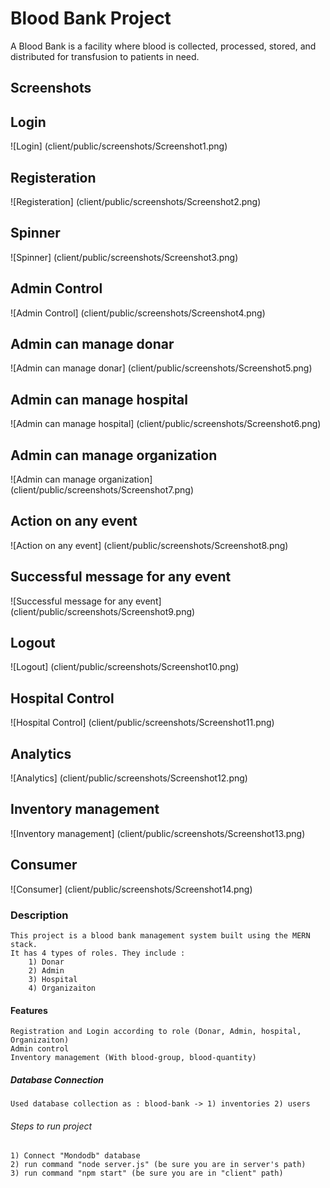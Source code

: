 # Blood Bank Project
A Blood Bank is a facility where blood is collected, processed, stored, 
and distributed for transfusion to patients in need.

## Screenshots

## Login
![Login]
(client/public/screenshots/Screenshot1.png)

## Registeration
![Registeration]
(client/public/screenshots/Screenshot2.png)

## Spinner
![Spinner]
(client/public/screenshots/Screenshot3.png)

## Admin Control
![Admin Control]
(client/public/screenshots/Screenshot4.png)

## Admin can manage donar
![Admin can manage donar]
(client/public/screenshots/Screenshot5.png)

## Admin can manage hospital
![Admin can manage hospital]
(client/public/screenshots/Screenshot6.png)

## Admin can manage organization
![Admin can manage organization]
(client/public/screenshots/Screenshot7.png)

## Action on any event
![Action on any event]
(client/public/screenshots/Screenshot8.png)

## Successful message for any event
![Successful message for any event]
(client/public/screenshots/Screenshot9.png)

## Logout
![Logout]
(client/public/screenshots/Screenshot10.png)

## Hospital Control
![Hospital Control]
(client/public/screenshots/Screenshot11.png)

## Analytics
![Analytics]
(client/public/screenshots/Screenshot12.png)

## Inventory management
![Inventory management]
(client/public/screenshots/Screenshot13.png)

## Consumer
![Consumer]
(client/public/screenshots/Screenshot14.png)

### Description 
    This project is a blood bank management system built using the MERN stack.
    It has 4 types of roles. They include : 
        1) Donar
        2) Admin
        3) Hospital
        4) Organizaiton
        
#### Features
    Registration and Login according to role (Donar, Admin, hospital, Organizaiton)
    Admin control
    Inventory management (With blood-group, blood-quantity)

##### Database Connection
    Used database collection as : blood-bank -> 1) inventories 2) users

###### Steps to run project
    1) Connect "Mondodb" database 
    2) run command "node server.js" (be sure you are in server's path)
    3) run command "npm start" (be sure you are in "client" path)

    